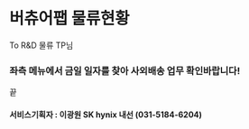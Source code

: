 # 버츄어팹 물류현황

To R&D 물류 TP님
### 좌측 메뉴에서 금일 일자를 찾아 사외배송 업무 확인바랍니다!
끝

#### 서비스기획자 : 이광원 SK hynix 내선 (031-5184-6204)
